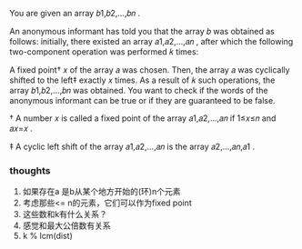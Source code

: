 You are given an array 𝑏1,𝑏2,…,𝑏𝑛
.

An anonymous informant has told you that the array 𝑏
was obtained as follows: initially, there existed an array 𝑎1,𝑎2,…,𝑎𝑛
, after which the following two-component operation was performed 𝑘
times:

A fixed point†
𝑥
of the array 𝑎
was chosen.
Then, the array 𝑎
was cyclically shifted to the left‡
exactly 𝑥
times.
As a result of 𝑘
such operations, the array 𝑏1,𝑏2,…,𝑏𝑛
was obtained. You want to check if the words of the anonymous informant can be true or if they are guaranteed to be
false.

†
A number 𝑥
is called a fixed point of the array 𝑎1,𝑎2,…,𝑎𝑛
if 1≤𝑥≤𝑛
and 𝑎𝑥=𝑥
.

‡
A cyclic left shift of the array 𝑎1,𝑎2,…,𝑎𝑛
is the array 𝑎2,…,𝑎𝑛,𝑎1
.

### thoughts

1. 如果存在a 是b从某个地方开始的(环)n个元素
2. 考虑那些<= n的元素，它们可以作为fixed point
3. 这些数和k有什么关系？
4. 感觉和最大公倍数有关系
5. k % lcm(dist)